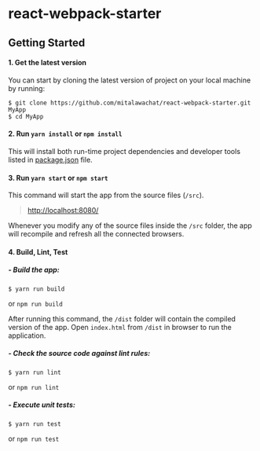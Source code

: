 # react-webpack-starter
## Getting Started

#### 1. Get the latest version

You can start by cloning the latest version of project on your
local machine by running:

```shell
$ git clone https://github.com/mitalawachat/react-webpack-starter.git MyApp
$ cd MyApp
```
#### 2. Run `yarn install` or `npm install`

This will install both run-time project dependencies and developer tools listed
in [package.json](package.json) file.

#### 3. Run `yarn start` or `npm start`

This command will start the app from the source files (`/src`).
> [http://localhost:8080/](http://localhost:8080/)

Whenever you modify any of the source files inside the `/src` folder, the app will recompile and refresh all the connected browsers.

#### 4. Build, Lint, Test

##### - Build the app:

```shell
$ yarn run build
```
or
`npm run build`

After running this command, the `/dist` folder will contain the compiled
version of the app. Open `index.html` from `/dist` in browser to run the application.

##### - Check the source code against lint rules:

```shell
$ yarn run lint
```
or
`npm run lint`

##### - Execute unit tests:

```shell
$ yarn run test
```
or
`npm run test`
